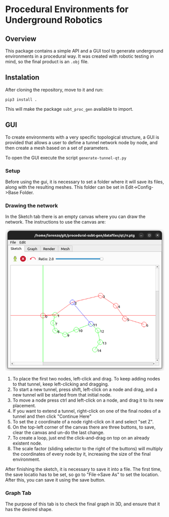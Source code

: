 # Procedural Environments for Underground Robotics
## Overview
This package contains a simple API and a GUI tool to generate underground environments in a procedural way. It was created with robotic testing in mind, so the final product is an `.obj` file.

## Instalation
After cloning the repository, move to it and run:
```
pip3 install .
```
This will make the package `subt_proc_gen` available to import.

## GUI
To create environments with a very specific topological structure, a GUI is provided that allows a user to define a tunnel network node by node, and then create a mesh based on a set of parameters. 

To open the GUI execute the script `generate-tunnel-qt.py`

### Setup
Before using the gui, it is necessary to set a folder where it will save its files, along with the resulting meshes. This folder can be set in Edit->Config->Base Folder.

### Drawing the network
In the Sketch tab there is an empty canvas where you can draw the network. The instructions to use the canvas are:

![Sketch Tab](/README_images/gui_1.png)

1. To place the first two nodes, left-click and drag. To keep adding nodes to that tunnel, keep left-clicking and dragging.
2. To start a new tunnel, press shift, left-click on a node and drag, and a new tunnel will be started from that initial node. 
3. To move a node press ctrl and left-click on a node, and drag it to its new placement.
4. If you want to extend a tunnel, right-click on one of the final nodes of a tunnel and then click "Continue Here"
5. To set the z coordinate of a node right-click on it and select "set Z".
6. On the top-left corner of the canvas there are three buttons, to save, clear the canvas and un-do the last change.
7. To create a loop, just end the click-and-drag on top on an already existent node.
8. The scale factor (sliding selector to the right of the buttons) will multiply the coordinates of every node by it, increasing the size of the final environment.

After finishing the sketch, it is necessary to save it into a file. The first time, the save locatio has to be set, so go to "File->Save As" to set the location. After this, you can save it using the save button.

### Graph Tab
The purpose of this tab is to check the final graph in 3D, and ensure that it has the desired shape.



